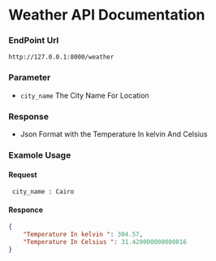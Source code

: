 # Weather API Documentation 

### EndPoint Url 
```
http://127.0.0.1:8000/weather
```

### Parameter 

- `city_name` The City Name For Location 

### Response 

- Json Format with the Temperature In kelvin And Celsius


### Examole Usage 

#### Request 
```http
 city_name : Cairo
```

#### Responce 

```json 
{
    "Temperature In kelvin ": 304.57,
    "Temperature In Celsius ": 31.420000000000016
}
```
